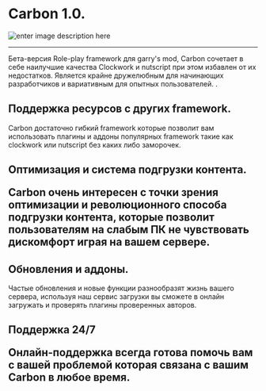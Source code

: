 
<h1 id="Carbon.">Carbon 1.0.</h1>
<p><img src="http://cdn.teamandroid.com/wp-content/uploads/2013/12/XzinYIT1.png" alt="enter image description here">


----------


Бета-версия Role-play framework для garry's mod, 
Carbon сочетает в себе наилучшие качества Сlockwork и nutscript при этом избавлен от их недостатков. 
Является крайне дружелюбным для начинающих разработчиков и вариативным для опытных пользователей.
 .</strong></p>
<h2 id="2">Поддержка ресурсов с других framework.</h2>
Carbon достаточно гибкий framework которые позволит вам использовать плагины и аддоны популярных framework такие как clockwork или nutscript без каких либо заморочек.
<h2 id="2.">Оптимизация и система подгрузки контента.

Carbon очень интересен с точки зрения оптимизации и революционного способа подгрузки контента, которые позволит пользователям на слабым ПК не чувствовать дискомфорт играя на вашем сервере.

<h2 id="3">Обновления и аддоны.</h2>
Частые обновления и новые функции разнообразят жизнь вашего сервера, используя наш сервис загрузки вы сможете в онлайн загружать и проверять плагины проверенных авторов.

<h2 id="4">Поддержка 24/7

Онлайн-поддержка всегда готова помочь вам с вашей проблемой которая связана с вашим Carbon в любое время.

